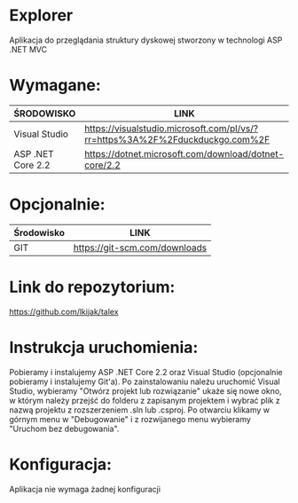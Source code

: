 ﻿# Explorer

Aplikacja do przeglądania struktury dyskowej stworzony w technologi ASP .NET MVC

# Wymagane:
| ŚRODOWISKO | LINK |
| ------ | ------ |
| Visual Studio | https://visualstudio.microsoft.com/pl/vs/?rr=https%3A%2F%2Fduckduckgo.com%2F |
| ASP .NET Core 2.2 | https://dotnet.microsoft.com/download/dotnet-core/2.2 |

# Opcjonalnie:
| Środowisko | LINK |
| ------- | ------- |
| GIT | https://git-scm.com/downloads |

# Link do repozytorium:
https://github.com/lkijak/talex

# Instrukcja uruchomienia:
Pobieramy i instalujemy ASP .NET Core 2.2 oraz Visual Studio (opcjonalnie pobieramy i instalujemy Git'a). Po zainstalowaniu należu uruchomić Visual Studio, wybieramy "Otwórz projekt lub rozwiązanie" ukaże się nowe okno, w którym należy przejść do folderu z zapisanym projektem i wybrać plik z nazwą projektu z rozszerzeniem .sln lub .csproj. Po otwarciu klikamy w górnym menu w "Debugowanie" i z rozwijanego menu wybieramy "Uruchom bez debugowania".

# Konfiguracja:
Aplikacja nie wymaga żadnej konfiguracji